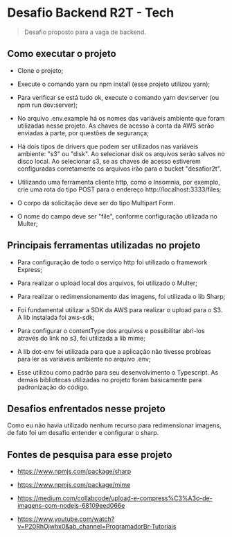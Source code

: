# Desafio Backend R2T - Tech

> Desafio proposto para a vaga de backend.

## Como executar o projeto

- Clone o projeto;
- Execute o comando yarn ou npm install (esse projeto utilizou yarn);

- Para verificar se está tudo ok, execute o comando yarn dev:server
(ou npm run dev:server);

- No arquivo .env.example há os nomes das variáveis ambiente que foram utilizadas
nesse projeto. As chaves de acesso à conta da AWS serão enviadas à parte, por
questões de segurança;

- Há dois tipos de drivers que podem ser utilizados nas variáveis
ambiente: "s3" ou "disk". Ao selecionar disk os arquivos serão salvos no disco
local. Ao selecionar s3, se as chaves de acesso estiverem configuradas corretamente
os arquivos irão para o bucket "desafior2t".

- Utilizando uma ferramenta cliente http, como o Insomnia, por exemplo, crie uma
rota do tipo POST para o endereço http://localhost:3333/files;

- O corpo da solicitação deve ser do tipo Multipart Form.

- O nome do campo deve ser "file", conforme configuração utilizada no Multer;

## Principais ferramentas utilizadas no projeto

- Para configuração de todo o serviço http foi utilizado o framework Express;

- Para realizar o upload local dos arquivos, foi utilizado o Multer;

- Para realizar o redimensionamento das imagens, foi utilizada o lib Sharp;

- Foi fundamental utilizar a SDK da AWS para realizar o upload para o S3. A lib
instalada foi aws-sdk;

- Para configurar o contentType dos arquivos e possibilitar abri-los através do
link no s3, foi utilizada a lib mime;

- A lib dot-env foi utilizada para que a aplicação não tivesse probleas para ler
as variáveis ambiente no arquivo .env;

- Esse utilizou como padrão para seu desenvolvimento o Typescript. As demais
bibliotecas utilizadas no projeto foram basicamente para padronização do código.

## Desafios enfrentados nesse projeto

Como eu não havia utilizado nenhum recurso para redimensionar imagens, de fato
foi um desafio entender e configurar o sharp.

## Fontes de pesquisa para esse projeto

- https://www.npmjs.com/package/sharp

- https://www.npmjs.com/package/mime

- https://medium.com/collabcode/upload-e-compress%C3%A3o-de-imagens-com-nodejs-68109eed066e

- https://www.youtube.com/watch?v=P20RhOjwhx0&ab_channel=ProgramadorBr-Tutoriais

